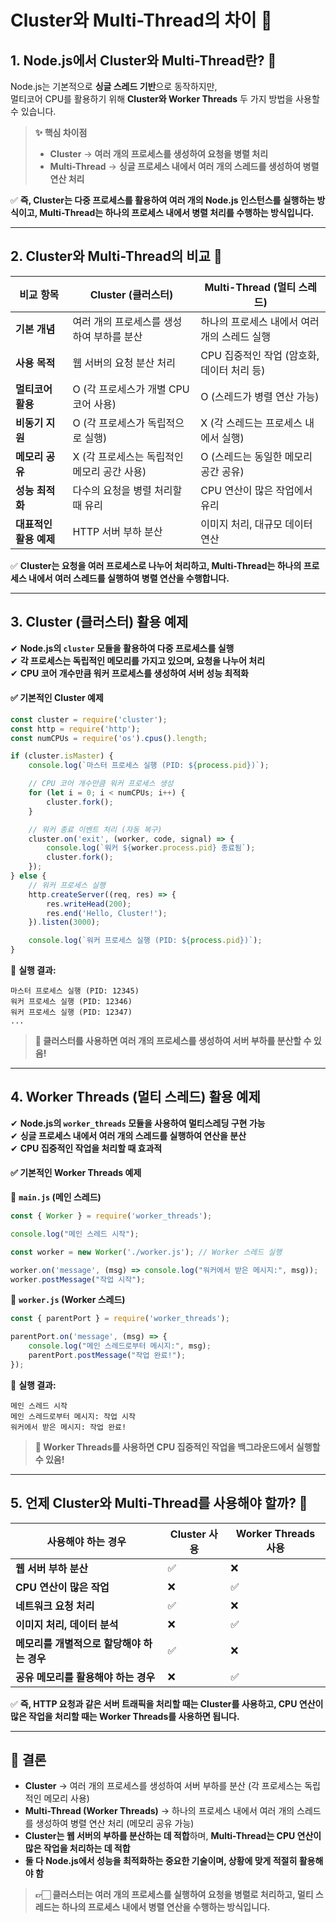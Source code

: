 # Cluster와 Multi-Thread의 차이 🚀

## 1. Node.js에서 Cluster와 Multi-Thread란? 🤔

Node.js는 기본적으로 **싱글 스레드 기반**으로 동작하지만,  
멀티코어 CPU를 활용하기 위해 **Cluster와 Worker Threads** 두 가지 방법을 사용할 수 있습니다.

> **✨ 핵심 차이점**
> - **Cluster** → **여러 개의 프로세스를 생성하여 요청을 병렬 처리**
> - **Multi-Thread** → **싱글 프로세스 내에서 여러 개의 스레드를 생성하여 병렬 연산 처리**

✅ **즉, Cluster는 다중 프로세스를 활용하여 여러 개의 Node.js 인스턴스를 실행하는 방식이고, Multi-Thread는 하나의 프로세스 내에서 병렬 처리를 수행하는 방식입니다.**

---

## 2. Cluster와 Multi-Thread의 비교 🔄

| 비교 항목 | Cluster (클러스터) | Multi-Thread (멀티 스레드) |
|-----------|-----------------|-----------------|
| **기본 개념** | 여러 개의 프로세스를 생성하여 부하를 분산 | 하나의 프로세스 내에서 여러 개의 스레드 실행 |
| **사용 목적** | 웹 서버의 요청 분산 처리 | CPU 집중적인 작업 (암호화, 데이터 처리 등) |
| **멀티코어 활용** | O (각 프로세스가 개별 CPU 코어 사용) | O (스레드가 병렬 연산 가능) |
| **비동기 지원** | O (각 프로세스가 독립적으로 실행) | X (각 스레드는 프로세스 내에서 실행) |
| **메모리 공유** | X (각 프로세스는 독립적인 메모리 공간 사용) | O (스레드는 동일한 메모리 공간 공유) |
| **성능 최적화** | 다수의 요청을 병렬 처리할 때 유리 | CPU 연산이 많은 작업에서 유리 |
| **대표적인 활용 예제** | HTTP 서버 부하 분산 | 이미지 처리, 대규모 데이터 연산 |

✅ **Cluster는 요청을 여러 프로세스로 나누어 처리하고, Multi-Thread는 하나의 프로세스 내에서 여러 스레드를 실행하여 병렬 연산을 수행합니다.**

---

## 3. Cluster (클러스터) 활용 예제

✔ **Node.js의 `cluster` 모듈을 활용하여 다중 프로세스를 실행**  
✔ **각 프로세스는 독립적인 메모리를 가지고 있으며, 요청을 나누어 처리**  
✔ **CPU 코어 개수만큼 워커 프로세스를 생성하여 서버 성능 최적화**

#### ✅ 기본적인 Cluster 예제
```javascript
const cluster = require('cluster');
const http = require('http');
const numCPUs = require('os').cpus().length;

if (cluster.isMaster) {
    console.log(`마스터 프로세스 실행 (PID: ${process.pid})`);

    // CPU 코어 개수만큼 워커 프로세스 생성
    for (let i = 0; i < numCPUs; i++) {
        cluster.fork();
    }

    // 워커 종료 이벤트 처리 (자동 복구)
    cluster.on('exit', (worker, code, signal) => {
        console.log(`워커 ${worker.process.pid} 종료됨`);
        cluster.fork();
    });
} else {
    // 워커 프로세스 실행
    http.createServer((req, res) => {
        res.writeHead(200);
        res.end('Hello, Cluster!');
    }).listen(3000);

    console.log(`워커 프로세스 실행 (PID: ${process.pid})`);
}
```  

📌 **실행 결과:**
```
마스터 프로세스 실행 (PID: 12345)
워커 프로세스 실행 (PID: 12346)
워커 프로세스 실행 (PID: 12347)
...
```  

> **📌 클러스터를 사용하면 여러 개의 프로세스를 생성하여 서버 부하를 분산할 수 있음!**

---

## 4. Worker Threads (멀티 스레드) 활용 예제

✔ **Node.js의 `worker_threads` 모듈을 사용하여 멀티스레딩 구현 가능**  
✔ **싱글 프로세스 내에서 여러 개의 스레드를 실행하여 연산을 분산**  
✔ **CPU 집중적인 작업을 처리할 때 효과적**

#### ✅ 기본적인 Worker Threads 예제

📌 **`main.js` (메인 스레드)**
```javascript
const { Worker } = require('worker_threads');

console.log("메인 스레드 시작");

const worker = new Worker('./worker.js'); // Worker 스레드 실행

worker.on('message', (msg) => console.log("워커에서 받은 메시지:", msg));
worker.postMessage("작업 시작");
```  

📌 **`worker.js` (Worker 스레드)**
```javascript
const { parentPort } = require('worker_threads');

parentPort.on('message', (msg) => {
    console.log("메인 스레드로부터 메시지:", msg);
    parentPort.postMessage("작업 완료!");
});
```  

📌 **실행 결과:**
```
메인 스레드 시작
메인 스레드로부터 메시지: 작업 시작
워커에서 받은 메시지: 작업 완료!
```  

> **📌 Worker Threads를 사용하면 CPU 집중적인 작업을 백그라운드에서 실행할 수 있음!**

---

## 5. 언제 Cluster와 Multi-Thread를 사용해야 할까? 🤔

| 사용해야 하는 경우 | Cluster 사용 | Worker Threads 사용 |
|-----------------|-------------|-----------------|
| **웹 서버 부하 분산** | ✅ | ❌ |
| **CPU 연산이 많은 작업** | ❌ | ✅ |
| **네트워크 요청 처리** | ✅ | ❌ |
| **이미지 처리, 데이터 분석** | ❌ | ✅ |
| **메모리를 개별적으로 할당해야 하는 경우** | ✅ | ❌ |
| **공유 메모리를 활용해야 하는 경우** | ❌ | ✅ |

✅ **즉, HTTP 요청과 같은 서버 트래픽을 처리할 때는 Cluster를 사용하고, CPU 연산이 많은 작업을 처리할 때는 Worker Threads를 사용하면 됩니다.**

---

## 📌 결론

- **Cluster** → 여러 개의 프로세스를 생성하여 서버 부하를 분산 (각 프로세스는 독립적인 메모리 사용)
- **Multi-Thread (Worker Threads)** → 하나의 프로세스 내에서 여러 개의 스레드를 생성하여 병렬 연산 처리 (메모리 공유 가능)
- **Cluster는 웹 서버의 부하를 분산하는 데 적합**하며, **Multi-Thread는 CPU 연산이 많은 작업을 처리하는 데 적합**
- **둘 다 Node.js에서 성능을 최적화하는 중요한 기술이며, 상황에 맞게 적절히 활용해야 함**

> **👉🏻 클러스터는 여러 개의 프로세스를 실행하여 요청을 병렬로 처리하고, 멀티 스레드는 하나의 프로세스 내에서 병렬 연산을 수행하는 방식입니다.**  

